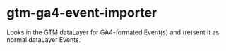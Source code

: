 # gtm-ga4-event-importer
Looks in the GTM dataLayer for GA4-formated Event(s) and (re)sent it as normal dataLayer Events.
